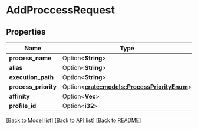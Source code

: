 # AddProccessRequest

## Properties

Name | Type | Description | Notes
------------ | ------------- | ------------- | -------------
**process_name** | Option<**String**> |  | [optional]
**alias** | Option<**String**> |  | [optional]
**execution_path** | Option<**String**> |  | [optional]
**process_priority** | Option<[**crate::models::ProcessPriorityEnum**](ProcessPriorityEnum.md)> |  | [optional]
**affinity** | Option<**Vec<i32>**> |  | [optional]
**profile_id** | Option<**i32**> |  | [optional]

[[Back to Model list]](../README.md#documentation-for-models) [[Back to API list]](../README.md#documentation-for-api-endpoints) [[Back to README]](../README.md)


